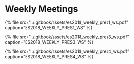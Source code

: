 # Weekly Meetings

{% file src="../.gitbook/assets/es2018\_weekly\_pres1\_ws.pdf" caption="ES2018\_WEEKLY\_PRES1\_WS" %}

{% file src="../.gitbook/assets/es2018\_weekly\_pres3\_ws.pdf" caption="ES2018\_WEEKLY\_PRES3\_WS" %}

{% file src="../.gitbook/assets/es2018\_weekly\_pres4\_ws.pdf" caption="ES2018\_WEEKLY\_PRES4\_WS" %}



